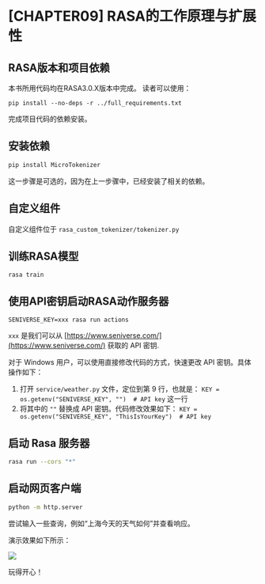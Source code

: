 # [CHAPTER09] RASA的工作原理与扩展性

## RASA版本和项目依赖

本书所用代码均在RASA3.0.X版本中完成。 读者可以使用：

```shell
pip install --no-deps -r ../full_requirements.txt
```

完成项目代码的依赖安装。

## 安装依赖

```bash
pip install MicroTokenizer
```

这一步骤是可选的，因为在上一步骤中，已经安装了相关的依赖。

## 自定义组件

自定义组件位于 `rasa_custom_tokenizer/tokenizer.py`

## 训练RASA模型

```shell
rasa train
```

## 使用API密钥启动RASA动作服务器

```shell
SENIVERSE_KEY=xxx rasa run actions
```

`xxx` 是我们可以从 [https://www.seniverse.com/](https://www.seniverse.com/) 获取的 API 密钥.

对于 Windows 用户，可以使用直接修改代码的方式，快速更改 API 密钥。具体操作如下：

1. 打开 `service/weather.py` 文件，定位到第 9 行，也就是：
   `KEY = os.getenv("SENIVERSE_KEY", "")  # API key` 这一行
2. 将其中的 `""` 替换成 API 密钥。代码修改效果如下：
   `KEY = os.getenv("SENIVERSE_KEY", "ThisIsYourKey")  # API key`

## 启动 Rasa 服务器

```bash
rasa run --cors "*"
```

## 启动网页客户端

```bash
python -m http.server
```

尝试输入一些查询，例如“上海今天的天气如何”并查看响应。

演示效果如下所示：

![](media/demo.png)

玩得开心！
